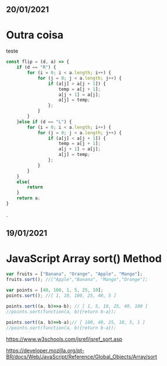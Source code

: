 
## 20/01/2021
# Outra coisa

teste
```javascript
const flip = (d, a) => {
    if (d == "R") {
        for (i = 0; i < a.length; i++) {
            for (j = 0; j < a.length; j++) {
                if (a[j] > a[j + 1]) {
                    temp = a[j + 1];
                    a[j + 1] = a[j];
                    a[j] = temp;
                };
            }
        }
    }else if (d == "L") {
        for (i = 0; i < a.length; i++) {
            for (j = 0; j < a.length; j++) {
                if (a[j] < a[j + 1]) {
                    temp = a[j + 1];
                    a[j + 1] = a[j];
                    a[j] = temp;
                };
            }
        }
    }
    else{
        return
    }
    return a;
}
```


.

## 19/01/2021
# JavaScript Array sort() Method

```javascript
var fruits = ["Banana", "Orange", "Apple", "Mango"];
fruits.sort(); //["Apple","Banana", "Mango","Orange"];

var points = [40, 100, 1, 5, 25, 10];
points.sort(); //[ 1, 10, 100, 25, 40, 5 ]

points.sort((a, b)=>a-b); // [ 1, 5, 10, 25, 40, 100 ]
//points.sort(function(a, b){return b-a});
            
points.sort((a, b)=>b-a);// [ 100, 40, 25, 10, 5, 1 ]
//points.sort(function(a, b){return b-a});
```  
https://www.w3schools.com/jsref/jsref_sort.asp

https://developer.mozilla.org/pt-BR/docs/Web/JavaScript/Reference/Global_Objects/Array/sort

